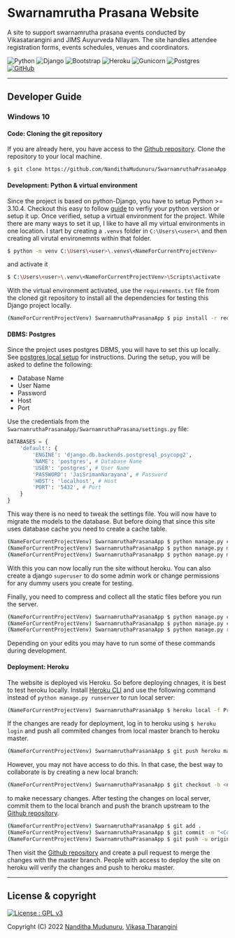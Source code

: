 # Swarnamrutha Prasana Website

A site to support swarnamrutha prasana events conducted by Vikasatarangini and JIMS Auyurveda NIlayam. The site handles attendee registration forms, events schedules, venues and coordinators.

![Python](https://img.shields.io/badge/python-3670A0?style=for-the-badge&logo=python&logoColor=ffdd54)
![Django](https://img.shields.io/badge/django-%23092E20.svg?style=for-the-badge&logo=django&logoColor=white)
![Bootstrap](https://img.shields.io/badge/bootstrap-%23563D7C.svg?style=for-the-badge&logo=bootstrap&logoColor=white)
![Heroku](https://img.shields.io/badge/heroku-%23430098.svg?style=for-the-badge&logo=heroku&logoColor=white)
![Gunicorn](https://img.shields.io/badge/gunicorn-%298729.svg?style=for-the-badge&logo=gunicorn&logoColor=white)
![Postgres](https://img.shields.io/badge/postgres-%23316192.svg?style=for-the-badge&logo=postgresql&logoColor=white)
[![GitHub](https://img.shields.io/badge/github-%23121011.svg?style=for-the-badge&logo=github&logoColor=white)](https://github.com/NandithaMudunuru/SwarnamruthaPrasanaApp.git)


---------

## Developer Guide 

### Windows 10

#### Code: Cloning the git repository

If you are already here, you have access to the [Github repository](https://github.com/NandithaMudunuru/SwarnamruthaPrasanaApp.git). Clone the repository to your local machine.

```bash
$ git clone https://github.com/NandithaMudunuru/SwarnamruthaPrasanaApp.git
```

#### Development: Python & virtual environment

Since the project is based on python-Django, you have to setup Python >= 3.10.4. 
Checkout this easy to follow [guide](https://realpython.com/installing-python/) to verfiy your python version or setup it up. 
Once verified, setup a virtual environment for the project. 
While there are many ways to set it up, I like to have all my virtual environments in one location. 
I start by creating a ``.venvs`` folder in ``C:\Users\<user>\`` and then creating all virutal environemnts within that folder. 
```bash
$ python -m venv C:\Users\<user>\.venvs\<NameForCurrentProjectVenv>
``` 
and activate it
```bash
$ C:\Users\<user>\.venv\<NameForCurrentProjectVenv>\Scripts\activate
```
With the virtual environment activated, use the ``requirements.txt`` file from the cloned git repository to install all the dependencies for testing this Django project locally.
```bash
(NameForCurrentProjectVenv) SwarnamruthaPrasanaApp $ pip install -r requirements.txt
```

#### DBMS: Postgres

Since the project uses postgres DBMS, you will have to set this up locally. See [postgres local setup](https://devcenter.heroku.com/articles/heroku-postgresql#local-setup) for instructions.
During the setup, you will be asked to define the following:

* Database Name
* User Name
* Password
* Host
* Port

Use the credentials from the ``SwarnamruthaPrasanaApp/SwarnamruthaPrasana/settings.py`` file: 
```python
DATABASES = {
    'default': {
        'ENGINE': 'django.db.backends.postgresql_psycopg2',
        'NAME': 'postgres', # Database Name
        'USER': 'postgres', # User Name
        'PASSWORD': 'JaiSrimanNarayana', # Password
        'HOST': 'localhost', # Host
        'PORT': '5432', # Port
    }
}
```

This way there is no need to tweak the settings file. You will now have to migrate the models to the database. But before doing that since this site uses database cache you need to create a cache table.
```bash
(NameForCurrentProjectVenv) SwarnamruthaPrasanaApp $ python manage.py createcachetable
(NameForCurrentProjectVenv) SwarnamruthaPrasanaApp $ python manage.py makemigrations
(NameForCurrentProjectVenv) SwarnamruthaPrasanaApp $ python manage.py migrate
```
With this you can now locally run the site without heroku. You can also create a django ``superuser`` to do some admin work or change permissions for any dummy users you create for testing.

Finally, you need to compress and collect all the static files before you run the server.
```bash
(NameForCurrentProjectVenv) SwarnamruthaPrasanaApp $ python manage.py compress
(NameForCurrentProjectVenv) SwarnamruthaPrasanaApp $ python manage.py collectstatic
(NameForCurrentProjectVenv) SwarnamruthaPrasanaApp $ python manage.py runserver
```

Depending on your edits you may have to run some of these commands during development.

#### Deployment: Heroku

The website is deployed vis Heroku. 
So before deploying chnages, it is best to test heroku locally. 
Install [Heroku CLI](https://devcenter.heroku.com/articles/heroku-cli#install-the-heroku-cli) and use the following command instead of ``python manage.py runserver`` to run local server:
```bash
(NameForCurrentProjectVenv) SwarnamruthaPrasanaApp $ heroku local -f Procfile.windows
```
If the changes are ready for deployment, log in to heroku using ``$ heroku login`` and push all commited changes from local master branch to heroku master. 
```bash
(NameForCurrentProjectVenv) SwarnamruthaPrasanaApp $ git push heroku master
```
However, you may not have access to do this. 
In that case, the best way to collaborate is by creating a new local branch:
```bash
(NameForCurrentProjectVenv) SwarnamruthaPrasanaApp $ git checkout -b <newBrachForChanges>
```
to make necessary changes. After testing the changes on local server, commit them to the local branch and push the branch upstream to the [Github repository](https://github.com/NandithaMudunuru/SwarnamruthaPrasanaApp.git). 
```bash
(NameForCurrentProjectVenv) SwarnamruthaPrasanaApp $ git add .
(NameForCurrentProjectVenv) SwarnamruthaPrasanaApp $ git commit -m "<Comments for the commits>"
(NameForCurrentProjectVenv) SwarnamruthaPrasanaApp $ git push -u origin <newBrachForChanges>
```
Then visit the [Github repository](https://github.com/NandithaMudunuru/SwarnamruthaPrasanaApp.git) and create a pull request to merge the changes with the master branch. People with access to deploy the site on heroku will verify the changes and push to heroku master.


---------

## License & copyright

[![License : GPL v3](https://img.shields.io/badge/License-GPLv3-blue.svg)](https://github.com/NandithaMudunuru/SwarnamruthaPrasanaApp/blob/master/LICENSE)

Copyright (C) 2022 [Nanditha Mudunuru](www.linkedin.com/in/nmudunuru), [Vikasa Tharangini](https://vtsbharath.org/aboutus/)
